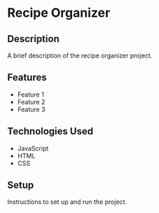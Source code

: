 # Recipe Organizer

## Description

A brief description of the recipe organizer project.

## Features

- Feature 1
- Feature 2
- Feature 3

## Technologies Used

- JavaScript
- HTML
- CSS

## Setup

Instructions to set up and run the project.
